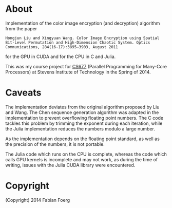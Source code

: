 # About

Implementation of the color image encryption (and decryption) algorithm from the paper

    Hongjun Liu and Xingyuan Wang. Color Image Encryption using Spatial Bit-Level Permutation and High-Dimension Chaotic System. Optics Communications, 284(16-17):3895–3903, August 2011

for the GPU in CUDA and for the CPU in C and Julia.

This was my course project for [CS677](http://www.cs.stevens.edu/~mordohai/classes/cs677_s14.html) (Parallel Programming for Many-Core Processors) at Stevens Institute of Technology in the Spring of 2014.

# Caveats

The implementation deviates from the original algorithm proposed by Liu and Wang.
The Chen sequence generation algorithm was adapted in the implementation to prevent
overflowing floating point numbers.
The C code tackles this problem by trimming the exponent during each iteration, while
the Julia implementation reduces the numbers modulo a large number.

As the implementation depends on the floating point standard, as well as the
precision of the numbers, it is not portable.

The Julia code which runs on the CPU is complete, whereas the code which calls
GPU kernels is incomplete and may not work, as during the time of
writing, issues with the Julia CUDA library were encountered.

# Copyright

(Copyright) 2014 Fabian Foerg

